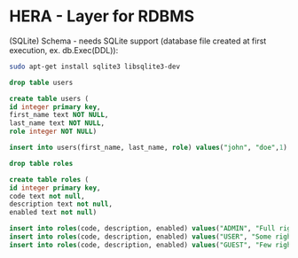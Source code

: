 # HERA - Layer for RDBMS
(SQLite) Schema - needs SQLite support (database file created at first execution, ex. db.Exec(DDL)):
```bash
sudo apt-get install sqlite3 libsqlite3-dev
```

```sql
drop table users

create table users (
id integer primary key,
first_name text NOT NULL,
last_name text NOT NULL,
role integer NOT NULL)
```

```sql
insert into users(first_name, last_name, role) values("john", "doe",1)
```

```sql
drop table roles

create table roles (
id integer primary key,
code text not null,
description text not null,
enabled text not null)
```

```sql
insert into roles(code, description, enabled) values("ADMIN", "Full rights", "Y");
insert into roles(code, description, enabled) values("USER", "Some rights", "Y");
insert into roles(code, description, enabled) values("GUEST", "Few rights", "Y");
```

